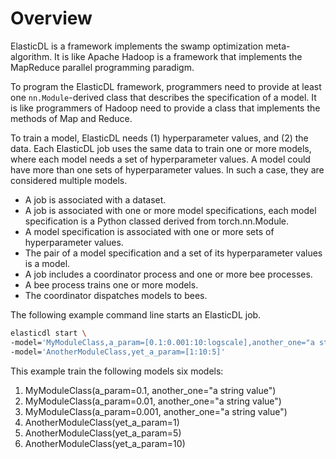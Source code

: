 # Overview

ElasticDL is a framework implements the swamp optimization meta-algorithm. It
is like Apache Hadoop is a framework that implements the MapReduce parallel
programming paradigm.

To program the ElasticDL framework, programmers need to provide at least one
`nn.Module`-derived class that describes the specification of a model. It is
like programmers of Hadoop need to provide a class that implements the methods
of Map and Reduce.

To train a model, ElasticDL needs (1) hyperparameter values, and (2) the data.
Each ElasticDL job uses the same data to train one or more models, where each
model needs a set of hyperparameter values. A model could have more than one
sets of hyperparameter values.  In such a case, they are considered multiple
models.

- A job is associated with a dataset.
- A job is associated with one or more model specifications, each model
specification is a Python classed derived from torch.nn.Module.
- A model specification is associated with one or more sets of hyperparameter
values.
- The pair of a model specification and a set of its hyperparameter values is a
model.
- A job includes a coordinator process and one or more bee processes.
- A bee process trains one or more models.
- The coordinator dispatches models to bees.

The following example command line starts an ElasticDL job.

```bash
elasticdl start \
-model='MyModuleClass,a_param=[0.1:0.001:10:logscale],another_one="a string value"' \
-model='AnotherModuleClass,yet_a_param=[1:10:5]'
```

This example train the following models six models:

1. MyModuleClass(a_param=0.1, another_one="a string value")
1. MyModuleClass(a_param=0.01, another_one="a string value")
1. MyModuleClass(a_param=0.001, another_one="a string value")
1. AnotherModuleClass(yet_a_param=1)
1. AnotherModuleClass(yet_a_param=5)
1. AnotherModuleClass(yet_a_param=10)
